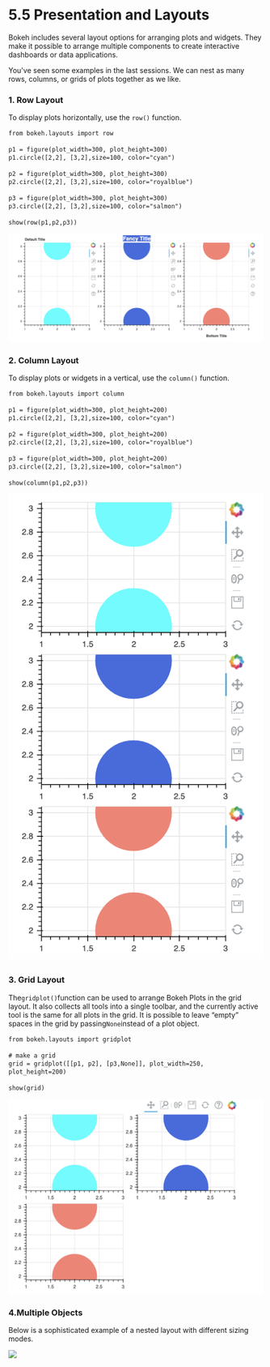 # 5.5 Presentation and Layouts

Bokeh includes several layout options for arranging plots and widgets. They make it possible to arrange multiple components to create interactive dashboards or data applications.

You've seen some examples in the last sessions. We can nest as many rows, columns, or grids of plots together as we like.

### 1. Row Layout     

To display plots horizontally, use the `row()` function.

```text
from bokeh.layouts import row

p1 = figure(plot_width=300, plot_height=300)
p1.circle([2,2], [3,2],size=100, color="cyan")

p2 = figure(plot_width=300, plot_height=300)
p2.circle([2,2], [3,2],size=100, color="royalblue")

p3 = figure(plot_width=300, plot_height=300)
p3.circle([2,2], [3,2],size=100, color="salmon")

show(row(p1,p2,p3))
```

![](../.gitbook/assets/screenshot-2020-07-15-at-17.00.24%20%281%29.png)

### 2. Column Layout

To display plots or widgets in a vertical, use the `column()` function.

```text
from bokeh.layouts import column

p1 = figure(plot_width=300, plot_height=200)
p1.circle([2,2], [3,2],size=100, color="cyan")

p2 = figure(plot_width=300, plot_height=200)
p2.circle([2,2], [3,2],size=100, color="royalblue")

p3 = figure(plot_width=300, plot_height=200)
p3.circle([2,2], [3,2],size=100, color="salmon")

show(column(p1,p2,p3))
```

![](../.gitbook/assets/screenshot-2020-07-16-at-10.57.00.png)

### 3. Grid Layout

The`gridplot()`function can be used to arrange Bokeh Plots in the grid layout. It also collects all tools into a single toolbar, and the currently active tool is the same for all plots in the grid. It is possible to leave “empty” spaces in the grid by passing`None`instead of a plot object.

```text
from bokeh.layouts import gridplot

# make a grid
grid = gridplot([[p1, p2], [p3,None]], plot_width=250, plot_height=200)

show(grid)
```

![](../.gitbook/assets/screenshot-2020-07-16-at-11.01.26.png)

### 4.Multiple Objects

Below is a sophisticated example of a nested layout with different sizing modes. 

![](../.gitbook/assets/screen-recording-2020-07-16-at-10.44.38.gif)

